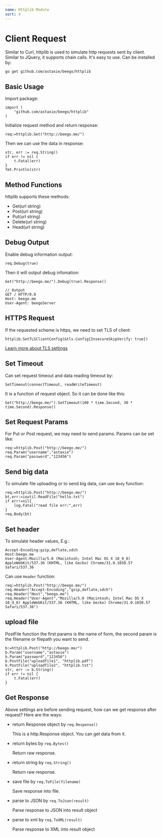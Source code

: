```yaml
---
name: Httplib Module
sort: 4
---
```


# Client Request

Similar to Curl, httplib is used to simulate http requests sent by client. Similar to JQuery, it supports chain calls. It's easy to use. Can be installed by:

	go get github.com/astaxie/beego/httplib

## Basic Usage

Import package:

	import (
		"github.com/astaxie/beego/httplib"
	)	

Initialize request method and return response:

	req:=httplib.Get("http://beego.me/")

Then we can use the data in response:

	str, err := req.String()
	if err != nil {
		t.Fatal(err)
	}
	fmt.Println(str)
	
## Method Functions

httplib supports these methods:

- Get(url string)
- Post(url string)
- Put(url string)
- Delete(url string)
- Head(url string)

## Debug Output

Enable debug information output:

	req.Debug(true)
	
Then it will output debug infomation:
	
	Get("http://beego.me/").Debug(true).Response()
	
	// Output
	GET / HTTP/0.0
	Host: beego.me
	User-Agent: beegoServer

## HTTPS Request

If the requested scheme is https, we need to set TLS of client:

	httplib.SetTLSClientConfig(&tls.Config{InsecureSkipVerify: true})
	
[Learn more about TLS settings](http://gowalker.org/crypto/tls#Config)
	
## Set Timeout

Can set request timeout and data reading timeout by:

	SetTimeout(connectTimeout, readWriteTimeout)

It is a function of request object. So it can be done like this:

	Get("http://beego.me/").SetTimeout(100 * time.Second, 30 * time.Second).Response()
	
## Set Request Params

For Put or Post request, we may need to send params. Params can be set like:

	req:=httplib.Post("http://beego.me/")
	req.Param("username","astaxie")
	req.Param("password","123456")
	
## Send big data

To simulate file uploading or to send big data, can use `Body` function:
	
	req:=httplib.Post("http://beego.me/")
	bt,err:=ioutil.ReadFile("hello.txt")
	if err!=nil{
		log.Fatal("read file err:",err)
	}
	req.Body(bt)
	
## Set header

To simulate header values, E.g.:

	Accept-Encoding:gzip,deflate,sdch
	Host:beego.me
	User-Agent:Mozilla/5.0 (Macintosh; Intel Mac OS X 10_9_0) AppleWebKit/537.36 (KHTML, like Gecko) Chrome/31.0.1650.57 Safari/537.36
	
Can use `Header` function:

	req:=httplib.Post("http://beego.me/")
	req.Header("Accept-Encoding","gzip,deflate,sdch")
	req.Header("Host","beego.me")
	req.Header("User-Agent","Mozilla/5.0 (Macintosh; Intel Mac OS X 10_9_0) AppleWebKit/537.36 (KHTML, like Gecko) Chrome/31.0.1650.57 Safari/537.36")
	
## upload file

PostFile function the first params is the name of form, the second param is the filename or filepath you want to send. 

```
b:=httplib.Post("http://beego.me/")
b.Param("username","astaxie")
b.Param("password","123456")
b.PostFile("uploadfile1", "httplib.pdf")
b.PostFile("uploadfile2", "httplib.txt")
str, err := b.String()
if err != nil {
    t.Fatal(err)
}	
```

		
## Get Response 

Above settings are before sending request, how can we get response after request? Here are the ways:

- return Response object by `req.Response()`

  This is a http.Response object. You can get data from it.

- return bytes by `req.Bytes()`

  Return raw response.

- return string by `req.String()`

  Return raw response.
	
- save file by `req.ToFile(filename)`

  Save response into file.
	
- parse to JSON by `req.ToJson(result)`

  Parse response to JSON into result object
	
- parse to xml by `req.ToXML(result)`

  Parse response to XML into result object
